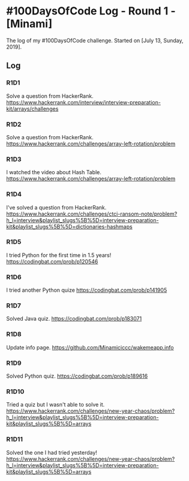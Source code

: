 # #100DaysOfCode Log - Round 1 - [Minami]

The log of my #100DaysOfCode challenge. Started on [July 13, Sunday, 2019].

## Log

### R1D1

Solve a question from HackerRank.
https://www.hackerrank.com/interview/interview-preparation-kit/arrays/challenges

### R1D2

Solve a question from HackerRank.
https://www.hackerrank.com/challenges/array-left-rotation/problem

### R1D3

I watched the video about Hash Table.
https://www.hackerrank.com/challenges/array-left-rotation/problem

### R1D4

I've solved a question from HackerRank.
https://www.hackerrank.com/challenges/ctci-ransom-note/problem?h_l=interview&playlist_slugs%5B%5D=interview-preparation-kit&playlist_slugs%5B%5D=dictionaries-hashmaps

### R1D5

I tried Python for the first time in 1.5 years!
https://codingbat.com/prob/p120546

### R1D6

I tried another Python quize
https://codingbat.com/prob/p141905

### R1D7

Solved Java quiz.
https://codingbat.com/prob/p183071

### R1D8

Update info page.
https://github.com/Minamiciccc/wakemeapp.info

### R1D9

Solved Python quiz.
https://codingbat.com/prob/p189616

### R1D10

Tried a quiz but I wasn't able to solve it.
https://www.hackerrank.com/challenges/new-year-chaos/problem?h_l=interview&playlist_slugs%5B%5D=interview-preparation-kit&playlist_slugs%5B%5D=arrays

### R1D11

Solved the one I had tried yesterday!
https://www.hackerrank.com/challenges/new-year-chaos/problem?h_l=interview&playlist_slugs%5B%5D=interview-preparation-kit&playlist_slugs%5B%5D=arrays
